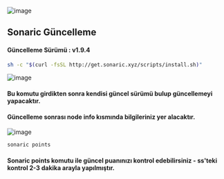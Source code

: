 ![image](https://github.com/user-attachments/assets/8f35293f-a2f9-48fe-8b0b-94204d729a35)


## Sonaric Güncelleme 

#### Güncelleme Sürümü : v1.9.4

```bash
sh -c "$(curl -fsSL http://get.sonaric.xyz/scripts/install.sh)"
```

![image](https://github.com/user-attachments/assets/6bde0045-e750-41a3-9dc9-2a487d66224a)

#### Bu komutu girdikten sonra kendisi güncel sürümü bulup güncellemeyi yapacaktır. 
#### Güncelleme sonrası node info kısmında bilgileriniz yer alacaktır.

![image](https://github.com/user-attachments/assets/b85b2868-46e6-4c2f-ae77-e2d917c1a4e6)


```bash
sonaric points
```
#### Sonaric points komutu ile güncel puanınızı kontrol edebilirsiniz - ss'teki kontrol 2-3 dakika arayla yapılmıştır. 
